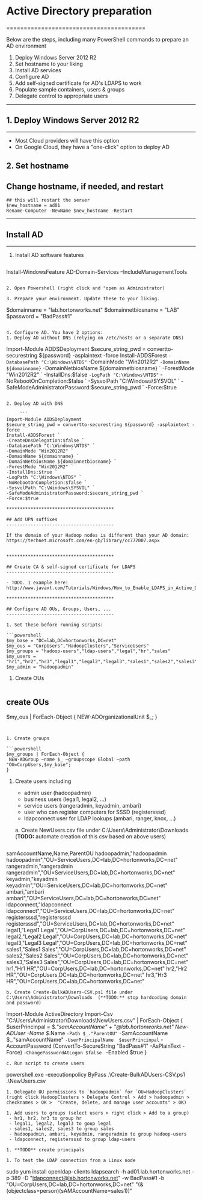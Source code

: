 # Active Directory preparation
========================================

Below are the steps, including many PowerShell commands to prepare an AD environment

1. Deploy Windows Server 2012 R2
1. Set hostname to your liking
1. Install AD services
1. Configure AD
1. Add self-signed certificate for AD's LDAPS to work
1. Populate sample containers, users & groups
1. Delegate control to appropriate users

****************************************

## 1. Deploy Windows Server 2012 R2
----------------------------------------

- Most Cloud providers will have this option
- On Google Cloud, they have a "one-click" option to deploy AD

## 2. Set hostname


## Change hostname, if needed, and restart

   ```
## this will restart the server
$new_hostname = ad01
Rename-Computer -NewName $new_hostname -Restart
   ```
   
****************************************

## Install AD
----------------------------------------

1. Install AD software features

   ```
Install-WindowsFeature AD-Domain-Services –IncludeManagementTools
   ```

2. Open Powershell (right click and "open as Administrator)

3. Prepare your environment. Update these to your liking.

   ```
$domainname = "lab.hortonworks.net"
$domainnetbiosname = "LAB"
$password = "BadPass#1"
   ```

4. Configure AD. You have 2 options:
   1. Deploy AD without DNS (relying on /etc/hosts or a separate DNS)

   ```
Import-Module ADDSDeployment
$secure_string_pwd = convertto-securestring ${password} -asplaintext -force
Install-ADDSForest `
-DatabasePath "C:\Windows\NTDS" `
-DomainMode "Win2012R2" `
-DomainName ${domainname} `
-DomainNetbiosName ${domainnetbiosname} `
-ForestMode "Win2012R2" `
-InstallDns:$false `
-LogPath "C:\Windows\NTDS" `
-NoRebootOnCompletion:$false `
-SysvolPath "C:\Windows\SYSVOL" `
-SafeModeAdministratorPassword:$secure_string_pwd `
-Force:$true
   ```

   2. Deploy AD with DNS

        ```
Import-Module ADDSDeployment
$secure_string_pwd = convertto-securestring ${password} -asplaintext -force
Install-ADDSForest `
-CreateDnsDelegation:$false `
-DatabasePath "C:\Windows\NTDS" `
-DomainMode "Win2012R2" `
-DomainName ${domainname} `
-DomainNetbiosName ${domainnetbiosname} `
-ForestMode "Win2012R2" `
-InstallDns:$true `
-LogPath "C:\Windows\NTDS" `
-NoRebootOnCompletion:$false `
-SysvolPath "C:\Windows\SYSVOL" `
-SafeModeAdministratorPassword:$secure_string_pwd `
-Force:$true

****************************************

## Add UPN suffixes
----------------------------------------

If the domain of your Hadoop nodes is different than your AD domain:
https://technet.microsoft.com/en-gb/library/cc772007.aspx


****************************************

## Create CA & self-signed certificate for LDAPS
----------------------------------------

- TODO. 1 example here:
http://www.javaxt.com/Tutorials/Windows/How_to_Enable_LDAPS_in_Active_Directory

****************************************

## Configure AD OUs, Groups, Users, ...
----------------------------------------

1. Set these before running scripts:

   ```powershell
$my_base = "DC=lab,DC=hortonworks,DC=net"
$my_ous = "CorpUsers","HadoopClusters","ServiceUsers"
$my_groups = "hadoop-users","ldap-users","legal","hr","sales"
$my_users = "hr1","hr2","hr3","legal1","legal2","legal3","sales1","sales2","sales3"
$my_admin = "hadoopadmin"
   ```
   
1. Create OUs

   ```powershell
## create OUs
$my_ous | ForEach-Object {
  NEW-ADOrganizationalUnit $_;
}
   ```
   

1. Create groups

   ```powershell
$my_groups | ForEach-Object {
    NEW-ADGroup –name $_ –groupscope Global –path "OU=CorpUsers,$my_base";
}
   ```

1. Create users including
   - admin user (hadoopadmin)
   - business users (legal1, legal2, ...)
   - service users (rangeradmin, keyadmin, ambari)
   - user who can register computers for SSSD (registersssd)
   - ldapconnect user for LDAP lookups (ambari, ranger, knox, ...)

   a. Create NewUsers.csv file under C:\Users\Administrator\Downloads (**TODO:** automate creation of this csv based on above users)
   ```
samAccountName,Name,ParentOU
hadoopadmin,"hadoopadmin hadoopadmin","OU=ServiceUsers,DC=lab,DC=hortonworks,DC=net"
rangeradmin,"rangeradmin rangeradmin","OU=ServiceUsers,DC=lab,DC=hortonworks,DC=net"
keyadmin,"keyadmin keyadmin","OU=ServiceUsers,DC=lab,DC=hortonworks,DC=net"
ambari,"ambari ambari","OU=ServiceUsers,DC=lab,DC=hortonworks,DC=net"
ldapconnect,"ldapconnect ldapconnect","OU=ServiceUsers,DC=lab,DC=hortonworks,DC=net"
registersssd,"registersssd registersssd","OU=ServiceUsers,DC=lab,DC=hortonworks,DC=net"
legal1,"Legal1 Legal","OU=CorpUsers,DC=lab,DC=hortonworks,DC=net"
legal2,"Legal2 Legal","OU=CorpUsers,DC=lab,DC=hortonworks,DC=net"
legal3,"Legal3 Legal","OU=CorpUsers,DC=lab,DC=hortonworks,DC=net"
sales1,"Sales1 Sales","OU=CorpUsers,DC=lab,DC=hortonworks,DC=net"
sales2,"Sales2 Sales","OU=CorpUsers,DC=lab,DC=hortonworks,DC=net"
sales3,"Sales3 Sales","OU=CorpUsers,DC=lab,DC=hortonworks,DC=net"
hr1,"Hr1 HR","OU=CorpUsers,DC=lab,DC=hortonworks,DC=net"
hr2,"Hr2 HR","OU=CorpUsers,DC=lab,DC=hortonworks,DC=net"
hr3,"Hr3 HR","OU=CorpUsers,DC=lab,DC=hortonworks,DC=net"   
   ```
  b. Create Create-BulkADUsers-CSV.ps1 file under C:\Users\Administrator\Downloads  (**TODO:** stop hardcoding domain and password)
  ```
Import-Module ActiveDirectory
Import-Csv "C:\Users\Administrator\Downloads\NewUsers.csv" | ForEach-Object {
 $userPrincinpal = $_."samAccountName" + "@lab.hortonworks.net"
New-ADUser -Name $_.Name `
 -Path $_."ParentOU" `
 -SamAccountName  $_."samAccountName" `
 -UserPrincipalName  $userPrincinpal `
 -AccountPassword (ConvertTo-SecureString "BadPass#1" -AsPlainText -Force) `
 -ChangePasswordAtLogon $false  `
 -Enabled $true
}  
  ```
  c. Run script to create users
  ```
powershell.exe -executionpolicy ByPass
.\Create-BulkADUsers-CSV.ps1 .\NewUsers.csv  
  ```
1. Delegate OU permissions to `hadoopadmin` for `OU=HadoopClusters` (right click HadoopClusters > Delegate Control > Add > hadoopadmin > checknames > OK >  "Create, delete, and manage user accounts" > OK)

1. Add users to groups (select users > right click > Add to a group)
   - hr1, hr2, hr3 to group hr
   - legal1, legal2, legal3 to goup legal
   - sales1, sales2, sales3 to group sales
   - hadoopadmin, ambari, keyadmin, rangeradmin to group hadoop-users
   - ldapconnect, registersssd to group ldap-users

1. **TODO** create principals

1. To test the LDAP connection from a Linux node
```
sudo yum install openldap-clients
ldapsearch -h ad01.lab.hortonworks.net -p 389 -D "ldapconnect@lab.hortonworks.net" -w BadPass#1 -b "OU=CorpUsers,DC=lab,DC=hortonworks,DC=net" "(&(objectclass=person)(sAMAccountName=sales1))"
```
